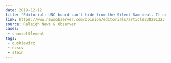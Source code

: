 ```yaml
---
date: 2019-12-12
title: "Editorial: UNC board can't hide from the Silent Sam deal. It needs to correct it."
link: https://www.newsobserver.com/opinion/editorials/article238291323.html
source: Raleigh News & Observer
cases:
 - shamsettlement
tags:
 - guskiewicz
 - ncscv
 - stein
---
```

